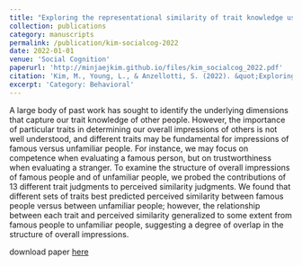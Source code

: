 ```yaml
---
title: "Exploring the representational similarity of trait knowledge using perceived similarity judgments"
collection: publications
category: manuscripts
permalink: /publication/kim-socialcog-2022
date: 2022-01-01
venue: 'Social Cognition'
paperurl: 'http://minjaejkim.github.io/files/kim_socialcog_2022.pdf'
citation: 'Kim, M., Young, L., & Anzellotti, S. (2022). &quot;Exploring the representational similarity of trait knowledge using perceived similarity judgments.&quot; <i>Social Cognition, 40</i>(6), 549-579.'
excerpt: 'Category: Behavioral'
---
```

A large body of past work has sought to identify the underlying dimensions that capture our trait knowledge of other people. However, the importance of particular traits in determining our overall impressions of others is not well understood, and different traits may be fundamental for impressions of famous versus unfamiliar people. For instance, we may focus on competence when evaluating a famous person, but on trustworthiness when evaluating a stranger. To examine the structure of overall impressions of famous people and of unfamiliar people, we probed the contributions of 13 different trait judgments to perceived similarity judgments. We found that different sets of traits best predicted perceived similarity between famous people versus between unfamiliar people; however, the relationship between each trait and perceived similarity generalized to some extent from famous people to unfamiliar people, suggesting a degree of overlap in the structure of overall impressions.


download paper [here](http://minjaejkim.github.io/files/kim_socialcog_2022.pdf)
